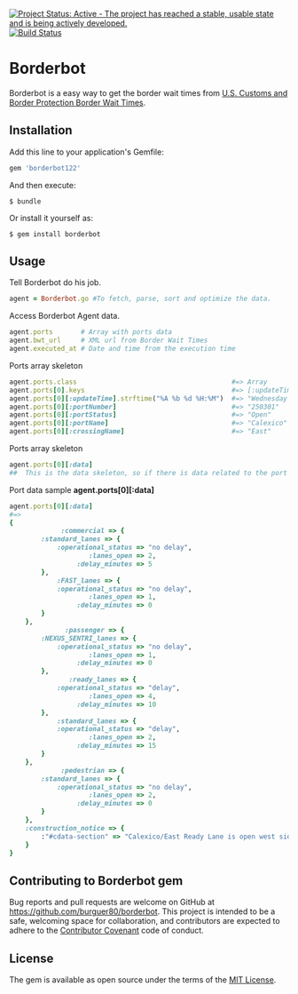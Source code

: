 [![Project Status: Active - The project has reached a stable, usable state and is being actively developed.](http://www.repostatus.org/badges/latest/active.svg)](http://www.repostatus.org/#active)
[![Build Status](https://travis-ci.org/burguer80/borderbot.svg?branch=master)](https://travis-ci.org/burguer80/borderbot)


<!-- [![Coverage Status](https://coveralls.io/repos/github/burguer80/borderbot/badge.svg?branch=master)](https://coveralls.io/github/burguer80/borderbot?branch=master) -->

# Borderbot

Borderbot is a easy way to get the border wait times from
[U.S. Customs and Border Protection Border Wait Times](https://bwt.cbp.gov).

## Installation

Add this line to your application's Gemfile:

```ruby
gem 'borderbot122'
```

And then execute:

    $ bundle

Or install it yourself as:

    $ gem install borderbot

## Usage
Tell Borderbot do his job.
```ruby
agent = Borderbot.go #To fetch, parse, sort and optimize the data.
```

Access Borderbot Agent data.
```ruby
agent.ports       # Array with ports data
agent.bwt_url     # XML url from Border Wait Times
agent.executed_at # Date and time from the execution time
```
Ports array skeleton
```ruby
agent.ports.class                                       #=> Array
agent.ports[0].keys                                     #=> [:updateTime, :portNumber, :portStatus, :portName, :crossingName, :data]
agent.ports[0][:updateTime].strftime("%A %b %d %H:%M")  #=> "Wednesday Feb 22 17:00"
agent.ports[0][:portNumber]                             #=> "250301"
agent.ports[0][:portStatus]                             #=> "Open"
agent.ports[0][:portName]                               #=> "Calexico"
agent.ports[0][:crossingName]                           #=> "East"
```


Ports array skeleton
```ruby
agent.ports[0][:data]
##  This is the data skeleton, so if there is data related to the port Borderbot will create a hash key/value with the port data, but if there is no valid data value ex.(N/A, null) it will be excluded, so Borderbot will return a Array optimized including only the meaningful data.

```

Port data sample **agent.ports[0][:data]**
```ruby
agent.ports[0][:data]
#=>        
{
             :commercial => {
        :standard_lanes => {
            :operational_status => "no delay",
                    :lanes_open => 2,
                 :delay_minutes => 5
        },
            :FAST_lanes => {
            :operational_status => "no delay",
                    :lanes_open => 1,
                 :delay_minutes => 0
        }
    },
              :passenger => {
        :NEXUS_SENTRI_lanes => {
            :operational_status => "no delay",
                    :lanes_open => 1,
                 :delay_minutes => 0
        },
               :ready_lanes => {
            :operational_status => "delay",
                    :lanes_open => 4,
                 :delay_minutes => 10
        },
            :standard_lanes => {
            :operational_status => "delay",
                    :lanes_open => 2,
                 :delay_minutes => 15
        }
    },
             :pedestrian => {
        :standard_lanes => {
            :operational_status => "no delay",
                    :lanes_open => 2,
                 :delay_minutes => 0
        }
    },
    :construction_notice => {
        :"#cdata-section" => "Calexico/East Ready Lane is open west side of port; Passenger Hrs Mon-Fri 3:00AM to Midnight, Sat/Sun 6:00AM to Midnight. Go to www.getyouhome.gov for info.  Tune into AM 1610 for border crossing info"
    }
}
```


## Contributing to Borderbot gem

Bug reports and pull requests are welcome on GitHub at https://github.com/burguer80/borderbot. This project is intended to be a safe, welcoming space for collaboration, and contributors are expected to adhere to the [Contributor Covenant](http://contributor-covenant.org) code of conduct.


## License

The gem is available as open source under the terms of the [MIT License](http://opensource.org/licenses/MIT).
